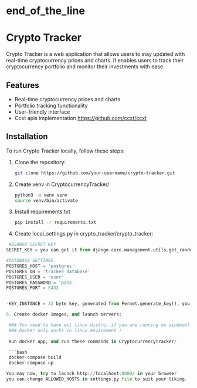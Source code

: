 # end_of_the_line
# Crypto Tracker

Crypto Tracker is a web application that allows users to stay updated with real-time cryptocurrency prices and charts. It enables users to track their cryptocurrency portfolio and monitor their investments with ease.

## Features

- Real-time cryptocurrency prices and charts
- Portfolio tracking functionality
- User-friendly interface
- Ccxt apis implementation https://github.com/ccxt/ccxt


## Installation

To run Crypto Tracker locally, follow these steps:

1. Clone the repository:

   ```bash
   git clone https://github.com/your-username/crypto-tracker.git

2. Create venv in CryptocurrencyTracker/

   ```bash
   python3 -m venv venv
   source venv/bin/activate 

3. Install requirements.txt

   ```bash
   pip install -r requirements.txt

4. Create local_settings.py in crypto_tracker/crypto_tracker:

  ```python
   #DJANGO SECRET KEY
  SECRET_KEY = you can get it from django.core.management.utils.get_random_secret_key(), or https://miniwebtool.com/django-secret-key-generator/

  #DATABASE SETTINGS
  POSTGRES_HOST = 'postgres'
  POSTGRES_DB = 'tracker_database'
  POSTGRES_USER = 'user'
  POSTGRES_PASSWORD = 'pass'
  POSTGRES_PORT = 5432

  
  -KEY_INSTANCE = 32 byte key, generated from Fernet.generate_key(), you may find it in ecryption_config.py

5. Create docker images, and launch servers:

   ### You need to have wsl linux distro, if you are running on windows!
   ### Docker only works in linux enviroment !
   
   Run docker app, and run these commands in CryptocurrencyTracker/

   ```bash
   docker-compose build
   docker-compose up

You may now, try to launch http://localhost:8000/ in your browser
you can change ALLOWED_HOSTS in settings.py file to suit your liking. 
  
